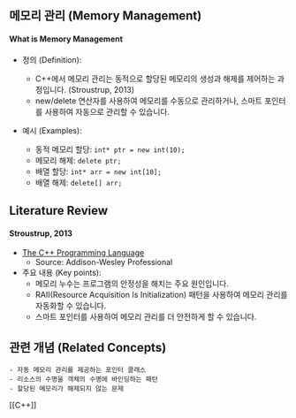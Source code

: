 
## 메모리 관리 (Memory Management)

#### What is Memory Management

- 정의 (Definition):
	- C++에서 메모리 관리는 동적으로 할당된 메모리의 생성과 해제를 제어하는 과정입니다. (Stroustrup, 2013)
	- new/delete 연산자를 사용하여 메모리를 수동으로 관리하거나, 스마트 포인터를 사용하여 자동으로 관리할 수 있습니다.

- 예시 (Examples):
	- 동적 메모리 할당: `int* ptr = new int(10);`
	- 메모리 해제: `delete ptr;`
	- 배열 할당: `int* arr = new int[10];`
	- 배열 해제: `delete[] arr;`

## Literature Review

#### Stroustrup, 2013
- [The C++ Programming Language](https://www.stroustrup.com/4th.html)
	- Source: Addison-Wesley Professional
- 주요 내용 (Key points):
	- 메모리 누수는 프로그램의 안정성을 해치는 주요 원인입니다.
	- RAII(Resource Acquisition Is Initialization) 패턴을 사용하여 메모리 관리를 자동화할 수 있습니다.
	- 스마트 포인터를 사용하여 메모리 관리를 더 안전하게 할 수 있습니다.

## 관련 개념 (Related Concepts)

	- 자동 메모리 관리를 제공하는 포인터 클래스
	- 리소스의 수명을 객체의 수명에 바인딩하는 패턴
	- 할당된 메모리가 해제되지 않는 문제 

[[C++]]  